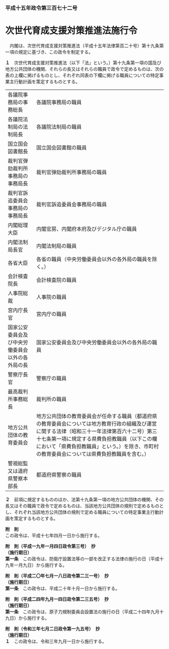### 平成十五年政令第三百七十二号  
# 次世代育成支援対策推進法施行令  
　内閣は、次世代育成支援対策推進法（平成十五年法律第百二十号）第十九条第一項の規定に基づき、この政令を制定する。  
  
**１**　次世代育成支援対策推進法（以下「法」という。）第十九条第一項の国及び地方公共団体の機関、それらの長又はそれらの職員で政令で定めるものは、次の表の上欄に掲げるものとし、それぞれ同表の下欄に掲げる職員についての特定事業主行動計画を策定するものとする。  

|||  
| --- | --- |  
|各議院事務局の事務総長|各議院事務局の職員|  
|各議院法制局の法制局長|各議院法制局の職員|  
|国立国会図書館長|国立国会図書館の職員|  
|裁判官弾劾裁判所事務局の事務局長|裁判官弾劾裁判所事務局の職員|  
|裁判官訴追委員会事務局の事務局長|裁判官訴追委員会事務局の職員|  
|内閣総理大臣|内閣官房、内閣府本府及びデジタル庁の職員|  
|内閣法制局長官|内閣法制局の職員|  
|各省大臣|各省の職員（中央労働委員会以外の各外局の職員を除く。）|  
|会計検査院長|会計検査院の職員|  
|人事院総裁|人事院の職員|  
|宮内庁長官|宮内庁の職員|  
|国家公安委員会及び中央労働委員会以外の各外局の長|国家公安委員会及び中央労働委員会以外の各外局の職員|  
|警察庁長官|警察庁の職員|  
|最高裁判所事務総長|裁判所の職員|  
|地方公共団体の教育委員会|地方公共団体の教育委員会が任命する職員（都道府県の教育委員会については地方教育行政の組織及び運営に関する法律（昭和三十一年法律第百六十二号）第三十七条第一項に規定する県費負担教職員（以下この欄において「県費負担教職員」という。）を除き、市町村の教育委員会については県費負担教職員を含む。）|  
|警視総監又は道府県警察本部長|都道府県警察の職員|  
  
  
**２**　前項に規定するもののほか、法第十九条第一項の地方公共団体の機関、その長又はその職員で政令で定めるものは、当該地方公共団体の規則で定めるものとし、それぞれ当該地方公共団体の規則で定める職員についての特定事業主行動計画を策定するものとする。  
  
**附　則**  
この政令は、平成十七年四月一日から施行する。  
  
**附　則（平成一九年一月四日政令第三号）　抄**  
**（施行期日）**  
**第一条**　この政令は、防衛庁設置法等の一部を改正する法律の施行の日（平成十九年一月九日）から施行する。  
  
**附　則（平成二〇年七月一八日政令第二三一号）　抄**  
**（施行期日）**  
**第一条**　この政令は、平成二十年十月一日から施行する。  
  
**附　則（平成二四年九月一四日政令第二三五号）　抄**  
**（施行期日）**  
**第一条**　この政令は、原子力規制委員会設置法の施行の日（平成二十四年九月十九日）から施行する。  
  
**附　則（令和三年七月二日政令第一九五号）　抄**  
**（施行期日）**  
**１**　この政令は、令和三年九月一日から施行する。  
  
